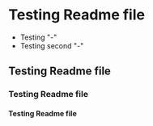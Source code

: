 # Testing Readme file
- Testing "-"
- Testing second "-"

## Testing Readme file
### Testing Readme file
#### Testing Readme file
